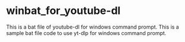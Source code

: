 # winbat_for_youtube-dl
This is a bat file of youtube-dl for windows command prompt.
This is a sample bat file code to use yt-dlp for windows command prompt.
